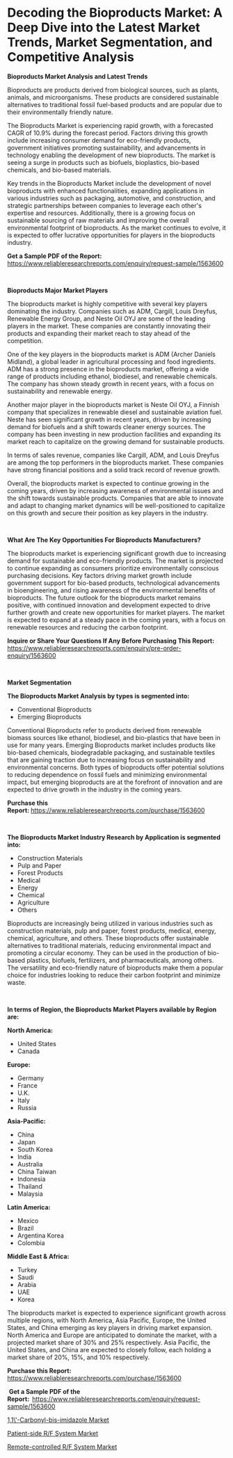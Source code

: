 <p><h1>Decoding the Bioproducts Market: A Deep Dive into the Latest Market Trends, Market Segmentation, and Competitive Analysis</h1></p><p><strong>Bioproducts Market Analysis and Latest Trends</strong></p>
<p><p>Bioproducts are products derived from biological sources, such as plants, animals, and microorganisms. These products are considered sustainable alternatives to traditional fossil fuel-based products and are popular due to their environmentally friendly nature.</p><p>The Bioproducts Market is experiencing rapid growth, with a forecasted CAGR of 10.9% during the forecast period. Factors driving this growth include increasing consumer demand for eco-friendly products, government initiatives promoting sustainability, and advancements in technology enabling the development of new bioproducts. The market is seeing a surge in products such as biofuels, bioplastics, bio-based chemicals, and bio-based materials.</p><p>Key trends in the Bioproducts Market include the development of novel bioproducts with enhanced functionalities, expanding applications in various industries such as packaging, automotive, and construction, and strategic partnerships between companies to leverage each other's expertise and resources. Additionally, there is a growing focus on sustainable sourcing of raw materials and improving the overall environmental footprint of bioproducts. As the market continues to evolve, it is expected to offer lucrative opportunities for players in the bioproducts industry.</p></p>
<p><strong>Get a Sample PDF of the Report:&nbsp;</strong> <a href="https://www.reliableresearchreports.com/enquiry/request-sample/1563600">https://www.reliableresearchreports.com/enquiry/request-sample/1563600</a></p>
<p>&nbsp;</p>
<p><strong>Bioproducts Major Market Players</strong></p>
<p><p>The bioproducts market is highly competitive with several key players dominating the industry. Companies such as ADM, Cargill, Louis Dreyfus, Renewable Energy Group, and Neste Oil OYJ are some of the leading players in the market. These companies are constantly innovating their products and expanding their market reach to stay ahead of the competition.</p><p>One of the key players in the bioproducts market is ADM (Archer Daniels Midland), a global leader in agricultural processing and food ingredients. ADM has a strong presence in the bioproducts market, offering a wide range of products including ethanol, biodiesel, and renewable chemicals. The company has shown steady growth in recent years, with a focus on sustainability and renewable energy.</p><p>Another major player in the bioproducts market is Neste Oil OYJ, a Finnish company that specializes in renewable diesel and sustainable aviation fuel. Neste has seen significant growth in recent years, driven by increasing demand for biofuels and a shift towards cleaner energy sources. The company has been investing in new production facilities and expanding its market reach to capitalize on the growing demand for sustainable products.</p><p>In terms of sales revenue, companies like Cargill, ADM, and Louis Dreyfus are among the top performers in the bioproducts market. These companies have strong financial positions and a solid track record of revenue growth.</p><p>Overall, the bioproducts market is expected to continue growing in the coming years, driven by increasing awareness of environmental issues and the shift towards sustainable products. Companies that are able to innovate and adapt to changing market dynamics will be well-positioned to capitalize on this growth and secure their position as key players in the industry.</p></p>
<p>&nbsp;</p>
<p><strong>What Are The Key Opportunities For Bioproducts Manufacturers?</strong></p>
<p><p>The bioproducts market is experiencing significant growth due to increasing demand for sustainable and eco-friendly products. The market is projected to continue expanding as consumers prioritize environmentally conscious purchasing decisions. Key factors driving market growth include government support for bio-based products, technological advancements in bioengineering, and rising awareness of the environmental benefits of bioproducts. The future outlook for the bioproducts market remains positive, with continued innovation and development expected to drive further growth and create new opportunities for market players. The market is expected to expand at a steady pace in the coming years, with a focus on renewable resources and reducing the carbon footprint.</p></p>
<p><strong>Inquire or Share Your Questions If Any Before Purchasing This Report:</strong> <a href="https://www.reliableresearchreports.com/enquiry/pre-order-enquiry/1563600">https://www.reliableresearchreports.com/enquiry/pre-order-enquiry/1563600</a></p>
<p>&nbsp;</p>
<p><strong>Market Segmentation</strong></p>
<p><strong>The Bioproducts Market Analysis by types is segmented into:</strong></p>
<p><ul><li>Conventional Bioproducts</li><li>Emerging Bioproducts</li></ul></p>
<p><p>Conventional Bioproducts refer to products derived from renewable biomass sources like ethanol, biodiesel, and bio-plastics that have been in use for many years. Emerging Bioproducts market includes products like bio-based chemicals, biodegradable packaging, and sustainable textiles that are gaining traction due to increasing focus on sustainability and environmental concerns. Both types of bioproducts offer potential solutions to reducing dependence on fossil fuels and minimizing environmental impact, but emerging bioproducts are at the forefront of innovation and are expected to drive growth in the industry in the coming years.</p></p>
<p><strong>Purchase this Report:&nbsp;</strong><a href="https://www.reliableresearchreports.com/purchase/1563600">https://www.reliableresearchreports.com/purchase/1563600</a></p>
<p>&nbsp;</p>
<p><strong>The Bioproducts Market Industry Research by Application is segmented into:</strong></p>
<p><ul><li>Construction Materials</li><li>Pulp and Paper</li><li>Forest Products</li><li>Medical</li><li>Energy</li><li>Chemical</li><li>Agriculture</li><li>Others</li></ul></p>
<p><p>Bioproducts are increasingly being utilized in various industries such as construction materials, pulp and paper, forest products, medical, energy, chemical, agriculture, and others. These bioproducts offer sustainable alternatives to traditional materials, reducing environmental impact and promoting a circular economy. They can be used in the production of bio-based plastics, biofuels, fertilizers, and pharmaceuticals, among others. The versatility and eco-friendly nature of bioproducts make them a popular choice for industries looking to reduce their carbon footprint and minimize waste.</p></p>
<p>&nbsp;</p>
<p><strong>In terms of Region, the Bioproducts Market Players available by Region are:</strong></p>
<p>
    <p> <strong> North America: </strong>
        <ul>
            <li>United States</li>
            <li>Canada</li>
        </ul>
        </p> 
    <p> <strong> Europe: </strong>
        <ul>
            <li>Germany</li>
            <li>France</li>
            <li>U.K.</li>
            <li>Italy</li>
            <li>Russia</li>
        </ul>
        </p> 
    <p> <strong> Asia-Pacific: </strong>
        <ul>
            <li>China</li>
            <li>Japan</li>
            <li>South Korea</li>
            <li>India</li>
            <li>Australia</li>
            <li>China Taiwan</li>
            <li>Indonesia</li>
            <li>Thailand</li>
            <li>Malaysia</li>
        </ul>
        </p> 
    <p> <strong> Latin America: </strong>
        <ul>
            <li>Mexico</li>
            <li>Brazil</li>
            <li>Argentina Korea</li>
            <li>Colombia</li>
        </ul>
        </p> 
    <p> <strong> Middle East & Africa: </strong>
        <ul>
            <li>Turkey</li>
            <li>Saudi</li>
            <li>Arabia</li>
            <li>UAE</li>
            <li>Korea</li>
        </ul>
    </p>
    </p>
<p><p>The bioproducts market is expected to experience significant growth across multiple regions, with North America, Asia Pacific, Europe, the United States, and China emerging as key players in driving market expansion. North America and Europe are anticipated to dominate the market, with a projected market share of 30% and 25% respectively. Asia Pacific, the United States, and China are expected to closely follow, each holding a market share of 20%, 15%, and 10% respectively.</p></p>
<p><strong>Purchase this Report: </strong><a href="https://www.reliableresearchreports.com/purchase/1563600">https://www.reliableresearchreports.com/purchase/1563600</a></p>
<p>&nbsp;<strong>Get a Sample PDF of the Report:&nbsp;&nbsp;</strong><a href="https://www.reliableresearchreports.com/enquiry/request-sample/1563600">https://www.reliableresearchreports.com/enquiry/request-sample/1563600</a></p>
<p><strong></strong></p>
<p><p><a href="https://view.publitas.com/reportprime-1/11-carbonyl-bis-imidazole-market-centers-on-aspects-such-as-market-growth-market-share-market-opportunity-and-projected-forecasts-spanning-from-2023-to-2030/">1,1\'-Carbonyl-bis-imidazole Market</a></p><p><a href="https://view.publitas.com/reportprime-1/patient-side-r-f-system-market-size-growth-and-forecast-from-2023-2030/">Patient-side R/F System Market</a></p><p><a href="https://view.publitas.com/reportprime-1/remote-controlled-r-f-system-market-share-market-new-trends-analysis-report-by-type-by-application-by-end-use-by-region-and-segment-forecasts-2023-2030/">Remote-controlled R/F System Market</a></p></p>